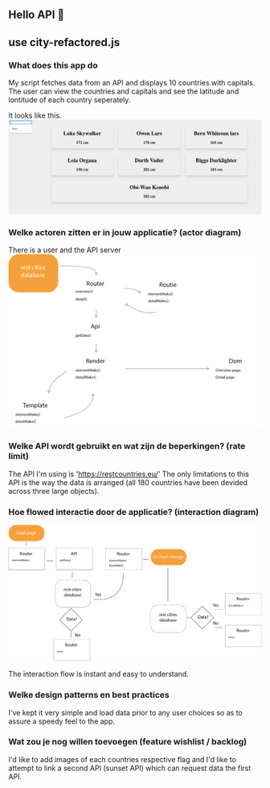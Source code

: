 ## Hello API 🐒

## use city-refactored.js

### What does this app do
My script fetches data from an API and displays 10 countries with capitals. The user can view the countries and capitals and see the latitude and lontitude of each country seperately.
  
  It looks like this.
  ![screen cap img](public/img/screen_1.png)  
  
### Welke actoren zitten er in jouw applicatie? (actor diagram)
There is a user and the API server
  ![actor diagram img](public/img/actoren_diagram_v1.png)
  
### Welke API wordt gebruikt en wat zijn de beperkingen? (rate limit)
  The API I'm using is 'https://restcountries.eu/'
  The only limitations to this API is the way the data is arranged (all 180 countries have been devided across three large objects).

### Hoe flowed interactie door de applicatie? (interaction diagram)

![interactin img](public/img/interaction_diagram_v1.png)

  The interaction flow is instant and easy to understand.

### Welke design patterns en best practices
  I've kept it very simple and load data prior to any user choices so as to assure a speedy feel to the app.

### Wat zou je nog willen toevoegen (feature wishlist / backlog)
  I'd like to add images of each countries respective flag and I'd like to attempt to link a second API (sunset API) which can request data the first API.

